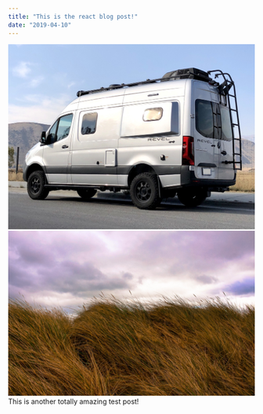 ```yaml
---
title: "This is the react blog post!"
date: "2019-04-10"
---
```


![Grass](./IMG_3315.jpg)
![Grass](./grass.jpg)
This is another totally amazing test post!
